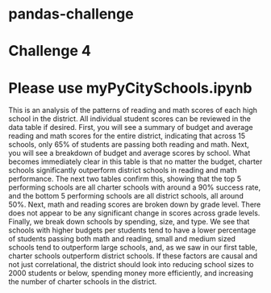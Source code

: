# pandas-challenge
# Challenge 4

# Please use myPyCitySchools.ipynb

This is an analysis of the patterns of reading and math scores of each high school in the district.
All individual student scores can be reviewed in the data table if desired.
First, you will see a summary of budget and average reading and math scores for the entire district, indicating that across 15 schools, only 65% of students are passing both reading and math.
Next, you will see a breakdown of budget and average scores by school. What becomes immediately clear in this table is that no matter the budget, charter schools significantly outperform district schools in reading and math performance.
The next two tables confirm this, showing that the top 5 performing schools are all charter schools with around a 90% success rate, and the bottom 5 performing schools are all district schools, all around 50%.
Next, math and reading scores are broken down by grade level. There does not appear to be any significant change in scores across grade levels.
Finally, we break down schools by spending, size, and type. We see that schools with higher budgets per students tend to have a lower percentage of students passing both math and reading, small and medium sized schools tend to outperform large schools, and, as we saw in our first table, charter schools outperform district schools.
If these factors are causal and not just correlational, the district should look into reducing school sizes to 2000 students or below, spending money more efficiently, and increasing the number of charter schools in the district.

